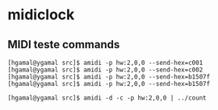 # midiclock

## MIDI teste commands

``` shell
[hgamal@ygamal src]$ amidi -p hw:2,0,0 --send-hex=c001
[hgamal@ygamal src]$ amidi -p hw:2,0,0 --send-hex=c002
[hgamal@ygamal src]$ amidi -p hw:2,0,0 --send-hex=b1507f
[hgamal@ygamal src]$ amidi -p hw:2,0,0 --send-hex=b1507f
```

``` shell
[hgamal@ygamal src]$ amidi -d -c -p hw:2,0,0 | ../count
```
